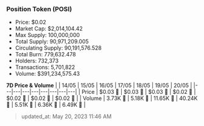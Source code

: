 
  ### Position Token (POSI)
  - Price: $0.02
  - Market Cap: $2,014,104.42
  - Max Supply: 100,000,000
  - Total Supply: 90,971,209.005
  - Circulating Supply: 90,191,576.528
  - Total Burn: 779,632.478
  - Holders: 732,373
  - Transactions: 5,701,822
  - Volume: $391,234,575.43

  **7D Price & Volume**
  | | 14&#x2F;05 | 15&#x2F;05 | 16&#x2F;05 | 17&#x2F;05 | 18&#x2F;05 | 19&#x2F;05 | 20&#x2F;05 |
  |---|---|---|---|---|---|---|---|
  | Price | $0.03 🔻 | $0.03 🔻 | $0.03 🔻 | $0.02 🔻 | $0.02 🚀 | $0.02 🔻 | $0.02 🔻 |
  | Volume | 3.73K 🚀 | 5.18K 🚀 | 11.65K 🚀 | 40.24K 🚀 | 5.51K 🔻 | 6.36K 🚀 | 6.49K 🚀 |

  > updated_at: May 20, 2023 11:46 AM

